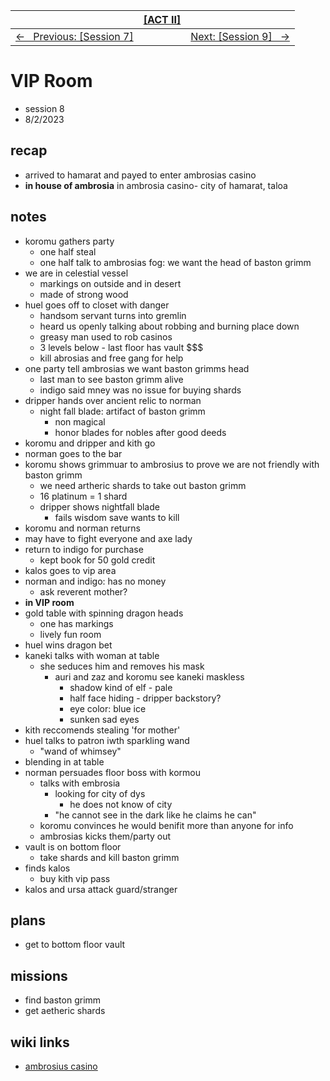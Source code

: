 <style>table { width: 100%;}</style>

| | [[ACT II]](/grimmhaus/act-II/) | |
| :--- | :----: | ---: |
| [&larr; &nbsp; Previous: [Session 7]](./23-7-26.md) | | [Next: [Session 9] &nbsp; &rarr;](./23-8-7.md) |

# VIP Room 
- session 8
- 8/2/2023 
 
## recap 
- arrived to hamarat and payed to enter ambrosias casino 
- **in house of ambrosia** in ambrosia casino- city of hamarat, taloa

## notes  
- koromu gathers party
    - one half steal
    - one half talk to ambrosias fog: we want the head of baston grimm
- we are in celestial vessel
    - markings on outside and in desert
    - made of strong wood
- huel goes off to closet with danger
    - handsom servant turns into gremlin
    - heard us openly talking about robbing and burning place down
    - greasy man used to rob casinos
    - 3 levels below - last floor has vault $$$
    - kill abrosias and free gang for help
- one party tell ambrosias we want baston grimms head
    - last man to see baston grimm alive
    - indigo said mney was no issue for buying shards
- dripper hands over ancient relic to norman
    - night fall blade: artifact of baston grimm
        - non magical
        - honor blades for nobles after good deeds
- koromu and dripper and kith go
- norman goes to the bar
- koromu shows grimmuar to ambrosius to prove we are not friendly with baston grimm
    - we need artheric shards to take out baston grimm
    - 16 platinum = 1 shard
    - dripper shows nightfall blade
        - fails wisdom save wants to kill
- koromu and norman returns
- may have to fight everyone and axe lady
- return to indigo for purchase
    - kept book for 50 gold credit
- kalos goes to vip area
- norman and indigo: has no money
    - ask reverent mother?
- **in VIP room**
- gold table with spinning dragon heads
    - one has markings
    - lively fun room
- huel wins dragon bet
- kaneki talks with woman at table
    - she seduces him and removes his mask
        - auri and zaz and koromu see kaneki maskless
            - shadow kind of elf - pale
            - half face hiding - dripper backstory?
            - eye color: blue ice
            - sunken sad eyes
- kith reccomends stealing 'for mother'
- huel talks to patron iwth sparkling wand
    - "wand of whimsey"
- blending in at table
- norman persuades floor boss with kormou
    - talks with embrosia
        - looking for city of dys
            - he does not know of city
        - "he cannot see in the dark like he claims he can"
    - koromu convinces he would benifit more than anyone for info
    - ambrosias kicks them/party out
- vault is on bottom floor
    - take shards and kill baston grimm
- finds kalos
    - buy kith vip pass
- kalos and ursa attack guard/stranger


## plans
- get to bottom floor vault

## missions
- find baston grimm
- get aetheric shards

## wiki links  
- [ambrosius casino](../lore.md#ambrosius-casino)
 
 



